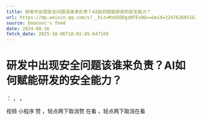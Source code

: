 ```yaml
---
title: 研发中出现安全问题该谁来负责？AI如何赋能研发的安全能力？
url: https://mp.weixin.qq.com/s?__biz=MzU5ODgzNTExOQ==&mid=2247626851&idx=2&sn=1abf8aaded6dbcb9563836ec2133c273
source: Doonsec's feed
date: 2024-08-16
fetch_date: 2025-10-06T18:01:45.647169
---
```


# 研发中出现安全问题该谁来负责？AI如何赋能研发的安全能力？

：
，
。

视频
小程序
赞
，轻点两下取消赞
在看
，轻点两下取消在看